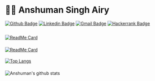 # :man_technologist: Anshuman Singh Airy

[![Github Badge](https://img.shields.io/badge/-Github-000?style=flat-square&logo=Github&logoColor=white&link=https://github.com/anshumanairy)](https://github.com/anshumanairy)
[![Linkedin Badge](https://img.shields.io/badge/-LinkedIn-blue?style=flat-square&logo=Linkedin&logoColor=white&link=https://www.linkedin.com/in/anshuman-airy//)](https://www.linkedin.com/in/anshuman-airy/)
[![Gmail Badge](https://img.shields.io/badge/-Gmail-c14438?style=flat-square&logo=Gmail&logoColor=white&link=mailto:anshuman.airy04@gmail.com)](mailto:anshuman.airy04@gmail.com)
[![Hackerrank Badge](https://img.shields.io/badge/-Hackerrank-success?style=flat-square&logo=Hackerrank&logoColor=white&link=https://www.hackerrank.com/Anshuman_Airy)](https://www.hackerrank.com/Anshuman_Airy)

##
[![ReadMe Card](https://github-readme-stats.vercel.app/api/pin/?username=anshumanairy&repo=Sprint-Management)](https://github.com/anshumanairy/Sprint-Management)
###
[![ReadMe Card](https://github-readme-stats.vercel.app/api/pin/?username=anshumanairy&repo=penta6)](https://github.com/anshumanairy/penta6)

####
[![Top Langs](https://github-readme-stats.vercel.app/api/top-langs/?username=anshumanairy)](https://github.com/anshumanairy/github-readme-stats)

#####

![Anshuman's github stats](https://github-readme-stats.vercel.app/api?username=anshumanairy&show_icons=true&theme=dark&count_private=true)
